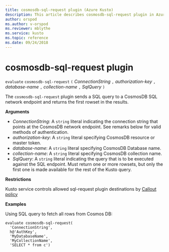 ```yaml
---
title: cosmosdb-sql-request plugin (Azure Kusto)
description: This article describes cosmosdb-sql-request plugin in Azure Kusto.
author: orspod
ms.author: v-orspod
ms.reviewer: mblythe
ms.service: kusto
ms.topic: reference
ms.date: 09/24/2018
---
```

# cosmosdb-sql-request plugin

  `evaluate` `cosmosdb-sql-request` `(` *ConnectionString* `,` *authorization-key* `,` *database-name* `,` *collection-name* `,` *SqlQuery* `)`

The `cosmosdb-sql-request` plugin sends a SQL query to a CosmosDB SQL network endpoint
and returns the first rowset in the results.

**Arguments**

* *ConnectionString*: A `string` literal indicating the connection string that 
  points at the CosmosDB network endpoint. See remarks below for valid
  methods of authentication.
* *authorization-key*: A `string` literal specifying CosmosDB resource or master token.
* *database-name*: A `string` literal specifying CosmosDB Database name.
* *collection-name*: A `string` literal specifying CosmosDB collection name.
* *SqlQuery*: A `string` literal indicating the query that is to be executed
  against the SQL endpoint. Must return one or more rowsets, but only the
  first one is made available for the rest of the Kusto query.

**Restrictions**

Kusto service controls allowed sql-request plugin destinations by [Callout policy](https://kusdoc2.azurewebsites.net/docs/concepts/concepts_calloutpolicy.html)

**Examples**

Using SQL query to fetch all rows from Cosmos DB:

```kusto
evaluate cosmosdb-sql-request(
  'ConnectionString',
  h@'AuthKey',
  'MyDatabaseName',
  'MyCollectionName',
  'SELECT * from c')
```